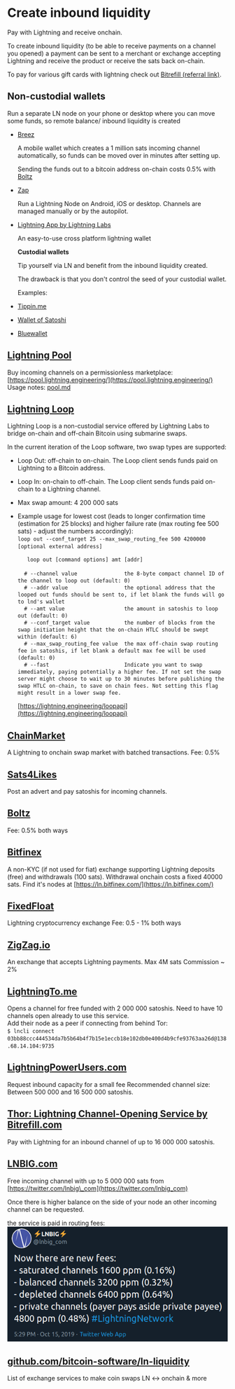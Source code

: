 # Create inbound liquidity

Pay with Lightning and receive onchain.

To create inbound liquidity \(to be able to receive payments on a channel you opened\) a payment can be sent to a merchant or exchange accepting Lightning and receive the product or receive the sats back on-chain.

To pay for various gift cards with lightning check out [Bitrefill \(referral link\)](https://www.bitrefill.com/buy/?code=XapbJJd8).

## Non-custodial wallets

Run a separate LN node on your phone or desktop where you can move some funds, so remote balance/ inbound liquidity is created

* [Breez](https://breez.technology/)  

  A mobile wallet which creates a 1 million sats incoming channel automatically, so funds can be moved over in minutes after setting up.  

  Sending the funds out to a bitcoin address on-chain costs 0.5% with [Boltz](https://boltz.exchange/)

* [Zap](https://zap.jackmallers.com/)   

  Run a Lightning Node on Android, iOS or desktop. Channels are managed manually or by the autopilot.

* [Lightning App by Lightning Labs](https://github.com/lightninglabs/lightning-app)  

  An easy-to-use cross platform lightning wallet

  **Custodial wallets**

  Tip yourself via LN and benefit from the inbound liquidity created.

  The drawback is that you don't control the seed of your custodial wallet.  

  Examples:  

* [Tippin.me](https://tippin.me/)
* [Wallet of Satoshi](https://www.walletofsatoshi.com/)
* [Bluewallet](https://bluewallet.io/)

## [Lightning Pool](https://pool.lightning.engineering/)

Buy incoming channels on a permissionless marketplace: [https://pool.lightning.engineering/](https://pool.lightning.engineering/) Usage notes: [pool.md](pool.md)

## [Lightning Loop](https://github.com/lightninglabs/loop)

Lightning Loop is a non-custodial service offered by Lightning Labs to bridge on-chain and off-chain Bitcoin using submarine swaps.

In the current iteration of the Loop software, two swap types are supported:

* Loop Out: off-chain to on-chain. The Loop client sends funds paid on Lightning to a Bitcoin address.
* Loop In: on-chain to off-chain. The Loop client sends funds paid on-chain to a Lightning channel.
* Max swap amount: 4 200 000 sats
* Example usage for lowest cost \(leads to longer confirmation time \(estimation for 25 blocks\) and higher failure rate \(max routing fee 500 sats\) - adjust the numbers accordingly\):  
  `loop out --conf_target 25 --max_swap_routing_fee 500 4200000 [optional external address]`

  ```text
     loop out [command options] amt [addr]

    # --channel value               the 8-byte compact channel ID of the channel to loop out (default: 0)
    # --addr value                  the optional address that the looped out funds should be sent to, if let blank the funds will go to lnd's wallet
    # --amt value                   the amount in satoshis to loop out (default: 0)
    # --conf_target value           the number of blocks from the swap initiation height that the on-chain HTLC should be swept within (default: 6)
    # --max_swap_routing_fee value  the max off-chain swap routing fee in satoshis, if let blank a default max fee will be used (default: 0)
    # --fast                        Indicate you want to swap immediately, paying potentially a higher fee. If not set the swap server might choose to wait up to 30 minutes before publishing the swap HTLC on-chain, to save on chain fees. Not setting this flag might result in a lower swap fee.
  ```

  [https://lightning.engineering/loopapi](https://lightning.engineering/loopapi)

## [ChainMarket](https://chainmarket.etleneum.com/)

A Lightning to onchain swap market with batched transactions. Fee: 0.5%

## [Sats4Likes](https://kriptode.com/satsforlikes/index.html)

Post an advert and pay satoshis for incoming channels.

## [Boltz](https://boltz.exchange/)

Fee: 0.5% both ways

## [Bitfinex](https://bitfinex.com)

A non-KYC \(if not used for fiat\) exchange supporting Lightning deposits \(free\) and withdrawals \(100 sats\). Withdrawal onchain costs a fixed 40000 sats. Find it's nodes at [https://ln.bitfinex.com/](https://ln.bitfinex.com/)

## [FixedFloat](https://fixedfloat.com/)

Lightning cryptocurrency exchange Fee: 0.5 - 1% both ways

## [ZigZag.io](https://zigzag.io/#/)

An exchange that accepts Lightning payments. Max 4M sats Commission ~ 2%

## [LightningTo.me](https://lightningto.me/)

Opens a channel for free funded with 2 000 000 satoshis. Need to have 10 channels open already to use this service.  
Add their node as a peer if connecting from behind Tor:  
`$ lncli connect 03bb88ccc444534da7b5b64b4f7b15e1eccb18e102db0e400d4b9cfe93763aa26d@138.68.14.104:9735`

## [LightningPowerUsers.com](https://lightningpowerusers.com/home/)

Request inbound capacity for a small fee Recommended channel size: Between 500 000 and 16 500 000 satoshis.

## [Thor: Lightning Channel-Opening Service by Bitrefill.com](https://www.bitrefill.com/thor-lightning-network-channels/?hl=en)

Pay with Lightning for an inbound channel of up to 16 000 000 satoshis.

## [LNBIG.com](https://lnbig.com/#/open-channel)

Free incoming channel with up to 5 000 000 sats from [https://twitter.com/lnbig\_com](https://twitter.com/lnbig_com)

Once there is higher balance on the side of your node an other incoming channel can be requested.

the service is paid in routing fees:  
![lnbig\_fees](.gitbook/assets/lnbig_fees.png)

## [github.com/bitcoin-software/ln-liquidity](https://github.com/bitcoin-software/ln-liquidity)

List of exchange services to make coin swaps LN &lt;-&gt; onchain & more

